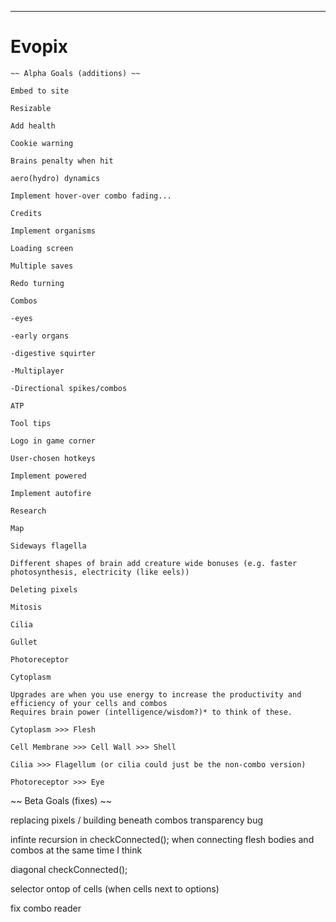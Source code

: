 ***
# Evopix
~~~~~~~~~~~~~~~~~~~~~~~~~~~~~~~~~~~~~~~~~~~~~~~~~~~~~~~~~~~~~~~~~~~~~~~~~~~~~~~~~~~~~~~~~~~~~~~~~~~~~~~~~~~~~~~~~~~~~~~~~~~~~
~~ Alpha Goals (additions) ~~

Embed to site

Resizable

Add health

Cookie warning

Brains penalty when hit

aero(hydro) dynamics

Implement hover-over combo fading...

Credits

Implement organisms

Loading screen

Multiple saves

Redo turning

Combos

-eyes

-early organs

-digestive squirter

-Multiplayer

-Directional spikes/combos

ATP

Tool tips

Logo in game corner

User-chosen hotkeys

Implement powered

Implement autofire

Research

Map

Sideways flagella

Different shapes of brain add creature wide bonuses (e.g. faster photosynthesis, electricity (like eels))

Deleting pixels

Mitosis

Cilia

Gullet

Photoreceptor

Cytoplasm

Upgrades are when you use energy to increase the productivity and efficiency of your cells and combos
Requires brain power (intelligence/wisdom?)* to think of these.

Cytoplasm >>> Flesh

Cell Membrane >>> Cell Wall >>> Shell

Cilia >>> Flagellum (or cilia could just be the non-combo version)

Photoreceptor >>> Eye

~~~~~~~~~~~~~~~~~~~~~~~~~~~~~~~~~~~~~~~~~~~~~~~~~~~~~~~~~~~~~~~~~~~~~~~~~~~~~~~~~~~~~~~~~~~~~~~~~~~~~~~~~~~~~~~~~~~~~~~~~~~~~
~~ Beta Goals (fixes) ~~

replacing pixels / building beneath combos transparency bug

infinte recursion in checkConnected(); when connecting flesh bodies and combos at the same time I think

diagonal checkConnected();

selector ontop of cells (when cells next to options)

fix combo reader
